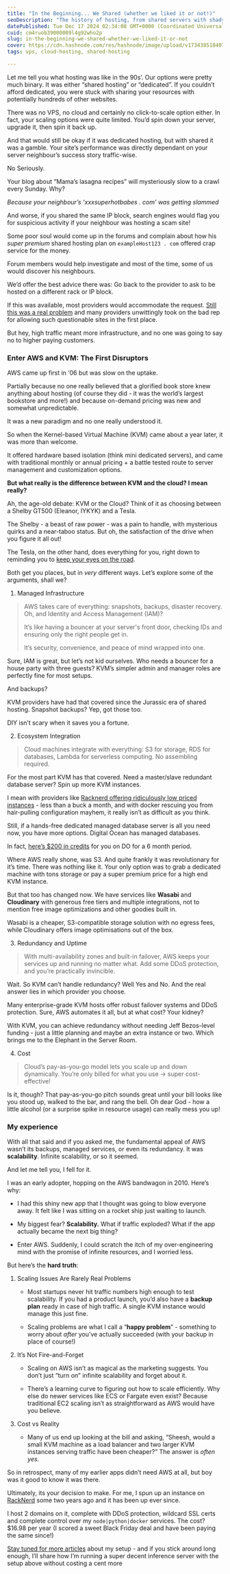 ```yaml
---
title: "In the Beginning... We Shared (whether we liked it or not!)"
seoDescription: "The history of hosting, from shared servers with shady neighbours to modern setups. A humour-filled deep dive into what went wrong and what works today."
datePublished: Tue Dec 17 2024 02:34:08 GMT+0000 (Coordinated Universal Time)
cuid: cm4ruob39000009l4g92who2p
slug: in-the-beginning-we-shared-whether-we-liked-it-or-not
cover: https://cdn.hashnode.com/res/hashnode/image/upload/v1734385184076/39d3fdd6-e6c5-4ebe-ace7-1af117b59e6d.webp
tags: vps, cloud-hosting, shared-hosting

---
```


Let me tell you what hosting was like in the 90s’. Our options were pretty much binary. It was either “shared hosting” or “dedicated”. If you couldn’t afford dedicated, you were stuck with sharing your resources with potentially hundreds of other websites.

There was no VPS, no cloud and certainly no click-to-scale option either. In fact, your scaling options were quite limited. You’d spin down your server, upgrade it, then spin it back up.

And that would still be okay if it was dedicated hosting, but with shared it was a gamble. Your site’s performance was directly dependant on your server neighbour’s success story traffic-wise.

No Seriously.

Your blog about “Mama’s lasagna recipes” will mysteriously slow to a crawl every Sunday. Why?

*Because your neighbour’s ‘xxxsuperhotbabes . com’ was getting slammed*

And worse, if you shared the same IP block, search engines would flag you for suspicious activity if your neighbour was hosting a scam site!

Some poor soul would come up in the forums and complain about how his *super premium* shared hosting plan on `exampleHost123 . com` offered crap service for the money.

Forum members would help investigate and most of the time, some of us would discover his neighbours.

We’d offer the best advice there was: Go back to the provider to ask to be hosted on a different rack or IP block.

If this was available, most providers would accommodate the request. [Still this was a real problem](https://pro-webs.net/blog/2009/06/26/shared-hosting-bad-neighbors/) and many providers unwittingly took on the bad rep for allowing such questionable sites in the first place.

But hey, high traffic meant more infrastructure, and no one was going to say no to higher paying customers.

### Enter AWS and KVM: The First Disruptors

AWS came up first in ‘06 but was slow on the uptake.

Partially because no one really believed that a glorified book store knew anything about hosting (of course they did - it was the world’s largest bookstore and more!) and because on-demand pricing was new and somewhat unpredictable.

It was a new paradigm and no one really understood it.

So when the Kernel-based Virtual Machine (KVM) came about a year later, it was more than welcome.

It offered hardware based isolation (think mini dedicated servers), and came with traditional monthly or annual pricing + a battle tested route to server management and customization options.

**But what really is the difference between KVM and the cloud? I mean really?**

Ah, the age-old debate: KVM or the Cloud? Think of it as choosing between a Shelby GT500 (Eleanor, IYKYK) and a Tesla.

The Shelby - a beast of raw power - was a pain to handle, with mysterious quirks and a near-taboo status. But oh, the satisfaction of the drive when you figure it all out!

The Tesla, on the other hand, does everything for you, right down to reminding you to [keep your eyes on the road](https://www.tesla.com/support/vehicle-safety-security-features#cabin-camera).

Both get you places, but in *very* different ways. Let’s explore some of the arguments, shall we?

1. Managed Infrastructure
    

> AWS takes care of everything: snapshots, backups, disaster recovery. Oh, and Identity and Access Management (IAM)?
> 
> It’s like having a bouncer at your server's front door, checking IDs and ensuring only the right people get in.
> 
> It’s security, convenience, and peace of mind wrapped into one.

Sure, IAM is great, but let’s not kid ourselves. Who needs a bouncer for a house party with three guests? KVM’s simpler admin and manager roles are perfectly fine for most setups.

And backups?

KVM providers have had that covered since the Jurassic era of shared hosting. Snapshot backups? Yep, got those too.

DIY isn’t scary when it saves you a fortune.

2. Ecosystem Integration
    

> Cloud machines integrate with everything: S3 for storage, RDS for databases, Lambda for serverless computing. No assembling required.

For the most part KVM has that covered. Need a master/slave redundant database server? Spin up more KVM instances.

I mean with providers like [Racknerd offering ridiculously low priced instances](https://my.racknerd.com/aff.php?aff=13317) - less than a buck a month, and with docker rescuing you from hair-pulling configuration mayhem, it really isn’t as difficult as you think.

Still, if a hands-free dedicated managed database server is all you need now, you have more options. Digital Ocean has managed databases.

In fact, [here’s $200 in credits](https://m.do.co/c/7157b1229ba4) for you on DO for a 6 month period.

Where AWS really shone, was S3. And quite frankly it was revolutionary for it’s time. There was nothing like it. Your only option was to grab a dedicated machine with tons storage or pay a super premium price for a high end KVM instance.

But that too has changed now. We have services like **Wasabi** and **Cloudinary** with generous free tiers and multiple integrations, not to mention free image optimizations and other goodies built in.

Wasabi is a cheaper, S3-compatible storage solution with no egress fees, while Cloudinary offers image optimisations out of the box.

3. Redundancy and Uptime
    

> With multi-availability zones and built-in failover, AWS keeps your services up and running no matter what. Add some DDoS protection, and you’re practically invincible.

Wait. So KVM can’t handle redundancy? Well Yes and No. And the real answer lies in which provider you choose.

Many enterprise-grade KVM hosts offer robust failover systems and DDoS protection. Sure, AWS automates it all, but at what cost? Your kidney?

With KVM, you can achieve redundancy without needing Jeff Bezos-level funding - just a little planning and maybe an extra instance or two. Which brings me to the Elephant in the Server Room.

4. Cost
    

> Cloud’s pay-as-you-go model lets you scale up and down dynamically. You’re only billed for what you use → super cost-effective!

Is it, though? That pay-as-you-go pitch sounds great until your bill looks like you stood up, walked to the bar, and rang the bell. Oh dear God - how a little alcohol (or a surprise spike in resource usage) can really mess you up!

### My experience

With all that said and if you asked me, the fundamental appeal of AWS wasn’t its backups, managed services, or even its redundancy. It was **scalability**. Infinite scalability, or so it seemed.

And let me tell you, I fell for it.

I was an early adopter, hopping on the AWS bandwagon in 2010. Here’s why:

* I had this shiny new app that I thought was going to blow everyone away. It felt like I was sitting on a rocket ship just waiting to launch.
    
* My biggest fear? **Scalability.** What if traffic exploded? What if the app actually became the next big thing?
    
* Enter AWS. Suddenly, I could scratch the itch of my over-engineering mind with the promise of infinite resources, and I worried less.
    

But here’s the **hard truth**:

1. Scaling Issues Are Rarely Real Problems
    
    * Most startups never hit traffic numbers high enough to test scalability. If you had a product launch, you’d also have a **backup plan** ready in case of high traffic. A single KVM instance would manage this just fine.
        
    * Scaling problems are what I call a “**happy problem**” - something to worry about *after* you’ve actually succeeded (with your backup in place of course!)
        
2. It’s Not Fire-and-Forget
    
    * Scaling on AWS isn’t as magical as the marketing suggests. You don’t just “turn on” infinite scalability and forget about it.
        
    * There’s a learning curve to figuring out how to scale efficiently. Why else do newer services like ECS or Fargate even exist? Because traditional EC2 scaling isn’t as straightforward as AWS would have you believe.
        
3. Cost vs Reality
    
    * Many of us end up looking at the bill and asking, “Sheesh, would a small KVM machine as a load balancer and two larger KVM instances serving traffic have been cheaper?” The answer is *often yes.*
        

So in retrospect, many of my earlier apps didn’t need AWS at all, but boy was it good to know it was there.

Ultimately, its your decision to make. For me, I spun up an instance on [RackNerd](https://my.racknerd.com/aff.php?aff=13317) some two years ago and it has been up ever since.

I host 2 domains on it, complete with DDoS protection, wildcard SSL certs and complete control over my `node|python|docker` services. The cost? $16.98 per year (I scored a sweet Black Friday deal and have been paying the same since!)

[Stay tuned for more articles](https://geekist.co/newsletter) about my setup - and if you stick around long enough, I’ll share how I’m running a super decent inference server with the setup above without costing a cent more